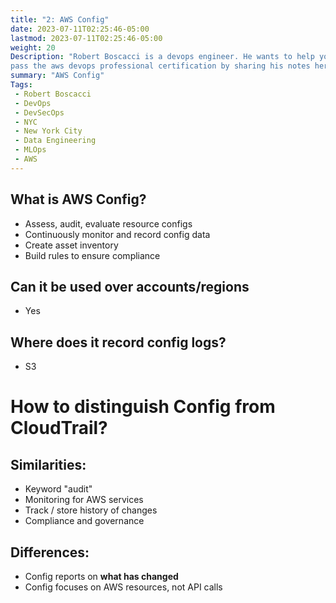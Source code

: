 ```yaml
---
title: "2: AWS Config"
date: 2023-07-11T02:25:46-05:00
lastmod: 2023-07-11T02:25:46-05:00
weight: 20
Description: "Robert Boscacci is a devops engineer. He wants to help you \
pass the aws devops professional certification by sharing his notes here." # Keep to 150-160 chars
summary: "AWS Config"
Tags:
 - Robert Boscacci
 - DevOps
 - DevSecOps
 - NYC
 - New York City
 - Data Engineering
 - MLOps
 - AWS
---
```


## What is AWS Config?
- Assess, audit, evaluate resource configs
- Continuously monitor and record config data
- Create asset inventory
- Build rules to ensure compliance

## Can it be used over accounts/regions
- Yes

## Where does it record config logs?
- S3

# How to distinguish Config from CloudTrail?

## Similarities:
- Keyword "audit"
- Monitoring for AWS services
- Track / store history of changes
- Compliance and governance

## Differences:
- Config reports on __what has changed__
- Config focuses on AWS resources, not API calls